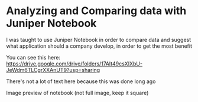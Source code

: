 # Analyzing and Comparing data with Juniper Notebook

I was taught to use Juniper Notebook in order to compare data and suggest what application should a company develop, in order to get the most benefit

You can see this here: https://drive.google.com/drive/folders/17AIt49csXIXbU-JeWdm6TLCgrXXAnUT9?usp=sharing

There's not a lot of text here because this was done long ago

Image preview of notebook (not full image, keep it square)
